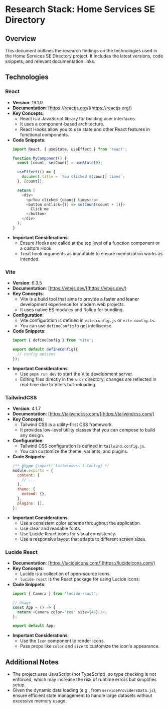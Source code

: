 # Research Stack: Home Services SE Directory

## Overview
This document outlines the research findings on the technologies used in the Home Services SE Directory project. It includes the latest versions, code snippets, and relevant documentation links.

## Technologies

### React
- **Version**: 19.1.0
- **Documentation**: [https://reactjs.org/](https://reactjs.org/)
- **Key Concepts**:
  - React is a JavaScript library for building user interfaces.
  - It uses a component-based architecture.
  - React Hooks allow you to use state and other React features in functional components.
- **Code Snippets**:
  ```javascript
  import React, { useState, useEffect } from 'react';

  function MyComponent() {
    const [count, setCount] = useState(0);

    useEffect(() => {
      document.title = `You clicked ${count} times`;
    }, [count]);

    return (
      <div>
        <p>You clicked {count} times</p>
        <button onClick={() => setCount(count + 1)}>
          Click me
        </button>
      </div>
    );
  }
  ```
- **Important Considerations**:
  - Ensure Hooks are called at the top level of a function component or a custom Hook.
  - Treat hook arguments as immutable to ensure memoization works as intended.

### Vite
- **Version**: 6.3.5
- **Documentation**: [https://vitejs.dev/](https://vitejs.dev/)
- **Key Concepts**:
  - Vite is a build tool that aims to provide a faster and leaner development experience for modern web projects.
  - It uses native ES modules and Rollup for bundling.
- **Configuration**:
  - Vite configuration is defined in `vite.config.js` or `vite.config.ts`.
  - You can use `defineConfig` to get intellisense.
- **Code Snippets**:
  ```javascript
  import { defineConfig } from 'vite';

  export default defineConfig({
    // config options
  });
  ```
- **Important Considerations**:
  - Use `pnpm run dev` to start the Vite development server.
  - Editing files directly in the `src/` directory; changes are reflected in real-time due to Vite's hot-reloading.

### TailwindCSS
- **Version**: 4.1.7
- **Documentation**: [https://tailwindcss.com/](https://tailwindcss.com/)
- **Key Concepts**:
  - Tailwind CSS is a utility-first CSS framework.
  - It provides low-level utility classes that you can compose to build any design.
- **Configuration**:
  - Tailwind CSS configuration is defined in `tailwind.config.js`.
  - You can customize the theme, variants, and plugins.
- **Code Snippets**:
  ```javascript
  /** @type {import('tailwindcss').Config} */
  module.exports = {
    content: [
      // ...
    ],
    theme: {
      extend: {},
    },
    plugins: [],
  };
  ```
- **Important Considerations**:
  - Use a consistent color scheme throughout the application.
  - Use clear and readable fonts.
  - Use Lucide React icons for visual consistency.
  - Use a responsive layout that adapts to different screen sizes.

### Lucide React
- **Documentation**: [https://lucideicons.com/](https://lucideicons.com/)
- **Key Concepts**:
  - Lucide is a collection of open-source icons.
  - `lucide-react` is the React package for using Lucide icons.
- **Code Snippets**:
  ```javascript
  import { Camera } from 'lucide-react';

  // Usage
  const App = () => {
    return <Camera color="red" size={48} />;
  };

  export default App;
  ```
- **Important Considerations**:
  - Use the `Icon` component to render icons.
  - Pass props like `color` and `size` to customize the icon's appearance.

## Additional Notes
- The project uses JavaScript (not TypeScript), so type checking is not enforced, which may increase the risk of runtime errors but simplifies setup.
- Given the dynamic data loading (e.g., from `serviceProvidersData.js`), ensure efficient state management to handle large datasets without excessive memory usage.
